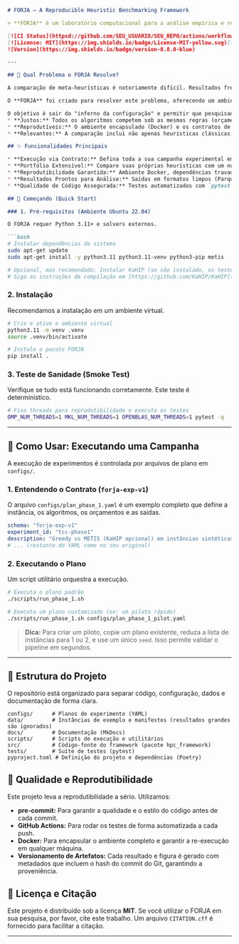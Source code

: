 ````markdown
# FORJA — A Reproducible Heuristic Benchmarking Framework

> **FORJA** é um laboratório computacional para a análise empírica e reprodutível de algoritmos de particionamento de grafos.

[![CI Status](httpsd://github.com/SEU_USUARIO/SEU_REPO/actions/workflows/ci.yml/badge.svg)](https://github.com/SEU_USUARIO/SEU_REPO/actions)
[![License: MIT](https://img.shields.io/badge/License-MIT-yellow.svg)](https://opensource.org/licenses/MIT)
![Version](https://img.shields.io/badge/version-0.8.0-blue)

---

## 🎯 Qual Problema o FORJA Resolve?

A comparação de meta-heurísticas é notoriamente difícil. Resultados frequentemente dependem de ambientes de execução específicos, parâmetros não documentados e protocolos de teste que não são justos, tornando a ciência da computação menos reprodutível.

O **FORJA** foi criado para resolver este problema, oferecendo um ambiente padronizado e automatizado para responder a uma pergunta central: **Como a topologia de um grafo afeta o desempenho relativo de diferentes algoritmos de particionamento?**

O objetivo é sair do "inferno da configuração" e permitir que pesquisadores e engenheiros foquem na análise, com a confiança de que os experimentos são:
* **Justos:** Todos os algoritmos competem sob as mesmas regras (orçamentos de tempo, métricas).
* **Reprodutíveis:** O ambiente encapsulado (Docker) e os contratos de dados (YAML) garantem que os resultados possam ser replicados.
* **Relevantes:** A comparação inclui não apenas heurísticas clássicas, mas também baselines de estado da arte como METIS e KaHIP.

## ✨ Funcionalidades Principais

* **Execução via Contrato:** Defina toda a sua campanha experimental em um único arquivo YAML.
* **Portfólio Extensível:** Compare suas próprias heurísticas com um núcleo já implementado (Greedy, SA, GA) e baselines (METIS, KaHIP).
* **Reprodutibilidade Garantida:** Ambiente Docker, dependências travadas com Poetry e schemas de validação de dados.
* **Resultados Prontos para Análise:** Saídas em formatos limpos (Parquet/JSON) com metadados de proveniência completos.
* **Qualidade de Código Assegurada:** Testes automatizados com `pytest` e `pre-commit` para garantir a integridade do framework.

## 🚀 Começando (Quick Start)

### 1. Pré-requisitos (Ambiente Ubuntu 22.04)

O FORJA requer Python 3.11+ e solvers externos.

```bash
# Instalar dependências de sistema
sudo apt-get update
sudo apt-get install -y python3.11 python3.11-venv python3-pip metis

# Opcional, mas recomendado: Instalar KaHIP (se não instalado, os testes serão pulados)
# Siga as instruções de compilação em [https://github.com/KaHIP/KaHIP](https://github.com/KaHIP/KaHIP)
````

### 2\. Instalação

Recomendamos a instalação em um ambiente virtual.

```bash
# Crie e ative o ambiente virtual
python3.11 -m venv .venv
source .venv/bin/activate

# Instale o pacote FORJA
pip install .
```

### 3\. Teste de Sanidade (Smoke Test)

Verifique se tudo está funcionando corretamente. Este teste é determinístico.

```bash
# Fixa threads para reprodutibilidade e executa os testes
OMP_NUM_THREADS=1 MKL_NUM_THREADS=1 OPENBLAS_NUM_THREADS=1 pytest -q
```

-----

## 🔬 Como Usar: Executando uma Campanha

A execução de experimentos é controlada por arquivos de plano em `configs/`.

### 1\. Entendendo o Contrato (`forja-exp-v1`)

O arquivo `configs/plan_phase_1.yaml` é um exemplo completo que define a instância, os algoritmos, os orçamentos e as saídas.

```yaml
schema: "forja-exp-v1"
experiment_id: "tcc-phase1"
description: "Greedy vs METIS (KaHIP opcional) em instâncias sintéticas"
# ... (restante do YAML como no seu original)
```

### 2\. Executando o Plano

Um script utilitário orquestra a execução.

```bash
# Executa o plano padrão
./scripts/run_phase_1.sh

# Executa um plano customizado (ex: um piloto rápido)
./scripts/run_phase_1.sh configs/plan_phase_1_pilot.yaml
```

> **Dica:** Para criar um piloto, copie um plano existente, reduza a lista de instâncias para 1 ou 2, e use um único `seed`. Isso permite validar o pipeline em segundos.

-----

## 📂 Estrutura do Projeto

O repositório está organizado para separar código, configuração, dados e documentação de forma clara.

```
configs/      # Planos de experimento (YAML)
data/         # Instâncias de exemplo e manifestos (resultados grandes são ignorados)
docs/         # Documentação (MkDocs)
scripts/      # Scripts de execução e utilitários
src/          # Código-fonte do framework (pacote hpc_framework)
tests/        # Suíte de testes (pytest)
pyproject.toml # Definição do projeto e dependências (Poetry)
```

## 🔐 Qualidade e Reprodutibilidade

Este projeto leva a reprodutibilidade a sério. Utilizamos:

  * **pre-commit:** Para garantir a qualidade e o estilo do código antes de cada commit.
  * **GitHub Actions:** Para rodar os testes de forma automatizada a cada push.
  * **Docker:** Para encapsular o ambiente completo e garantir a re-execução em qualquer máquina.
  * **Versionamento de Artefatos:** Cada resultado e figura é gerado com metadados que incluem o hash do commit do Git, garantindo a proveniência.

## 📝 Licença e Citação

Este projeto é distribuído sob a licença **MIT**. Se você utilizar o FORJA em sua pesquisa, por favor, cite este trabalho. Um arquivo `CITATION.cff` é fornecido para facilitar a citação.


-----

```
```
